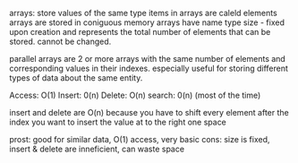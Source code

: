 arrays: store values of the same type
items in arrays are caleld elements
arrays are stored in coniguous memory
arrays have
name
type
size - fixed upon creation and represents the total number of elements that can be stored. cannot be changed.

parallel arrays are 2 or more arrays with the same number of elements and corresponding values in their indexes. especially useful for storing different types of data about the same entity.

Access: O(1)
Insert: 0(n)
Delete: O(n)
search: 0(n) (most of the time)

insert and delete are O(n) because you have to shift every element after the index you want to insert the value at to the right one space

prost: good for similar data, O(1) access, very basic
cons: size is fixed, insert & delete are inneficient, can waste space
